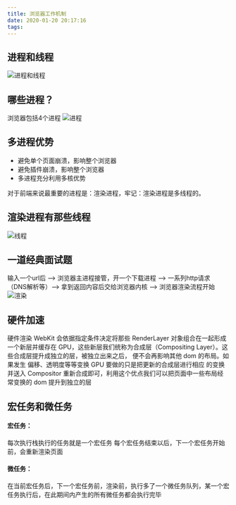 ```yaml
---
title: 浏览器工作机制
date: 2020-01-20 20:17:16
tags:
---
```


## 进程和线程
![进程和线程](/images/xiancheng.jpg)

## 哪些进程？
浏览器包括4个进程
![进程](/images/brower.jpg)

## 多进程优势
- 避免单个页⾯崩溃，影响整个浏览器
- 避免插件崩溃，影响整个浏览器
- 多进程充分利⽤多核优势

对于前端来说最重要的进程是：渲染进程，牢记：渲染进程是多线程的。

## 渲染进程有那些线程
![线程](/images/11.jpg)

## ⼀道经典⾯试题
输⼊⼀个url后 ——> 浏览器主进程接管，开⼀个下载进程 ——> ⼀系列http请求（DNS解析等）——> 
拿到返回内容后交给浏览器内核 ——>  浏览器渲染流程开始
![渲染](/images/xuanran.jpg)

## 硬件加速
硬件渲染 WebKit 会依据指定条件决定将那些 RenderLayer 对象组合在⼀起形成⼀个新层并缓存在 
GPU，这些新层我们统称为合成层（Compositing Layer）。这些合成层提升成独⽴的层，被独⽴出来之后，
便不会再影响其他 dom 的布局。如果发⽣ 偏移、透明度等等变换 GPU 要做的只是把更新的合成层进⾏相应
的变换并送⼊ Compositor 重新合成即可，利⽤这个优点我们可以把页⾯中⼀些布局经常变换的 dom 提升到独⽴的层

## 宏任务和微任务
#### 宏任务：
每次执⾏栈执⾏的任务就是⼀个宏任务 每个宏任务结束以后，下⼀个宏任务开始前，会重新渲染页⾯
#### 微任务：
在当前宏任务后，下⼀个宏任务前，渲染前，执⾏多了⼀个微任务队列，某⼀个宏任务执⾏后，在此期间内产⽣的所有微任务都会执⾏完毕
